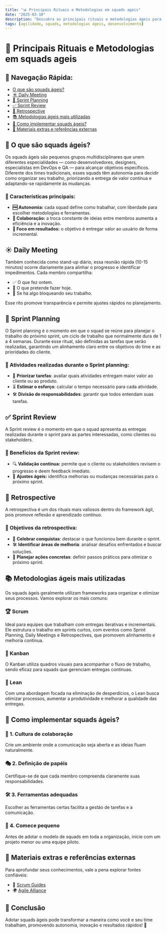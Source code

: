 ```yaml
---
title: "📊 Principais Rituais e Metodologias em squads ageis"
date: "2025-03-10"
description: "Descubra os principais rituais e metodologias ágeis para squads e como aplicá-los no dia a dia."
tags: [agilidade, squads, metodologias ágeis, desenvolvimento]
---
```


# 🚀 Principais Rituais e Metodologias em squads ageis

## 📌 Navegação Rápida:
- [O que são squads ágeis?](#o-que-são-squads-ágeis)
- [☀️ Daily Meeting](#daily-meeting)
- [📅 Sprint Planning](#sprint-planning)
- [✅ Sprint Review](#sprint-review)
- [🔄 Retrospective](#retrospective)
- [📚 Metodologias ágeis mais utilizadas](#metodologias-ágeis-mais-utilizadas)
- [🚀 Como implementar squads ágeis?](#como-implementar-squads-ágeis)
- [📖 Materiais extras e referências externas](#materiais-extras-e-referências-externas)

## 🌟 O que são squads ágeis?

Os squads ágeis são pequenos grupos multidisciplinares que unem diferentes especialidades — como desenvolvedores, designers, especialistas em DevOps e QA — para alcançar objetivos específicos. Diferente dos times tradicionais, esses squads têm autonomia para decidir como organizar seu trabalho, priorizando a entrega de valor contínua e adaptando-se rapidamente às mudanças.

### 🔑 Características principais:
- **🆓 Autonomia:** cada squad define como trabalhar, com liberdade para escolher metodologias e ferramentas.
- **🤝 Colaboração:** a troca constante de ideias entre membros aumenta a eficiência e a inovação.
- **🎯 Foco em resultados:** o objetivo é entregar valor ao usuário de forma incremental.

## ☀️ Daily Meeting

Também conhecida como stand-up diário, essa reunião rápida (10-15 minutos) ocorre diariamente para alinhar o progresso e identificar impedimentos. Cada membro compartilha:
- ✅ O que fez ontem.
- 📌 O que pretende fazer hoje.
- 🚧 Se há algo bloqueando seu trabalho.

Esse rito promove transparência e permite ajustes rápidos no planejamento.

## 📅 Sprint Planning

O Sprint planning é o momento em que o squad se reúne para planejar o trabalho do próximo sprint, um ciclo de trabalho que normalmente dura de 1 a 4 semanas. Durante esse ritual, são definidas as tarefas que serão realizadas, garantindo um alinhamento claro entre os objetivos do time e as prioridades do cliente.

### 🔹 Atividades realizadas durante o Sprint planning:
- 📌 **Priorizar tarefas**: avaliar quais atividades entregam maior valor ao cliente ou ao produto.
- ⏳ **Estimar o esforço**: calcular o tempo necessário para cada atividade.
- 🛠️ **Divisão de responsabilidades**: garantir que todos entendam suas tarefas.

## ✅ Sprint Review

A Sprint review é o momento em que o squad apresenta as entregas realizadas durante o sprint para as partes interessadas, como clientes ou stakeholders. 

### 🎯 Benefícios da Sprint review:
- 🔍 **Validação contínua:** permite que o cliente ou stakeholders revisem o progresso e deem feedback imediato.
- 🔄 **Ajustes ágeis:** identifica melhorias ou mudanças necessárias para o próximo sprint.

## 🔄 Retrospective

A retrospectiva é um dos rituais mais valiosos dentro do framework ágil, pois promove reflexão e aprendizado contínuo. 

### 🎯 Objetivos da retrospectiva:
- 🎉 **Celebrar conquistas**: destacar o que funcionou bem durante o sprint.
- 🛠️ **Identificar áreas de melhoria**: analisar desafios enfrentados e buscar soluções.
- 📌 **Planejar ações concretas**: definir passos práticos para otimizar o próximo sprint.

## 📚 Metodologias ágeis mais utilizadas

Os squads ágeis geralmente utilizam frameworks para organizar e otimizar seus processos. Vamos explorar os mais comuns:

### 🏆 Scrum
Ideal para equipes que trabalham com entregas iterativas e incrementais. Ele estrutura o trabalho em sprints curtos, com eventos como Sprint Planning, Daily Meetings e Retrospectives, que promovem alinhamento e melhoria contínua.

### 🎨 Kanban
O Kanban utiliza quadros visuais para acompanhar o fluxo de trabalho, sendo eficaz para squads que gerenciam entregas contínuas.

### 🚀 Lean
Com uma abordagem focada na eliminação de desperdícios, o Lean busca otimizar processos, aumentar a produtividade e melhorar a qualidade das entregas.

## 🚀 Como implementar squads ágeis?

### 🤝 1. Cultura de colaboração
Crie um ambiente onde a comunicação seja aberta e as ideias fluam naturalmente. 

### 🎭 2. Definição de papéis
Certifique-se de que cada membro compreenda claramente suas responsabilidades.

### 🛠️ 3. Ferramentas adequadas
Escolher as ferramentas certas facilita a gestão de tarefas e a comunicação.

### 📌 4. Comece pequeno
Antes de adotar o modelo de squads em toda a organização, inicie com um projeto menor ou uma equipe piloto.

## 📖 Materiais extras e referências externas

Para aprofundar seus conhecimentos, vale a pena explorar fontes confiáveis:
- 📜 [Scrum Guides](https://www.scrum.org/resources/scrum-guide)
- 🌍 [Agile Alliance](https://www.agilealliance.org)

## 🎯 Conclusão

Adotar squads ágeis pode transformar a maneira como você e seu time trabalham, promovendo autonomia, inovação e resultados rápidos! 🚀